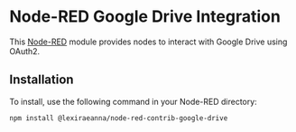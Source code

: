 # Node-RED Google Drive Integration

This [Node-RED](https://flows.nodered.org/node/@lexiraeanna/node-red-contrib-google-drive) module provides nodes to interact with Google Drive using OAuth2.

## Installation

To install, use the following command in your Node-RED directory:

```sh
npm install @lexiraeanna/node-red-contrib-google-drive
